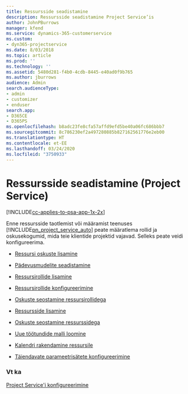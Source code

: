 ```yaml
---
title: Ressursside seadistamine
description: Ressursside seadistamine Project Service’is
author: JohnPBurrows
manager: kfend
ms.service: dynamics-365-customerservice
ms.custom:
- dyn365-projectservice
ms.date: 8/03/2018
ms.topic: article
ms.prod: ''
ms.technology: ''
ms.assetid: 5480d281-f4b0-4cdb-8445-e40ad0f9b765
ms.author: jburrows
audience: Admin
search.audienceType:
- admin
- customizer
- enduser
search.app:
- D365CE
- D365PS
ms.openlocfilehash: b8adc23fe8cfa57affd9efd5be40a06fc686bbb7
ms.sourcegitcommit: 8c786230ef2a497280885b827162561776e2eb00
ms.translationtype: HT
ms.contentlocale: et-EE
ms.lasthandoff: 03/24/2020
ms.locfileid: "3750933"
---
```

# <a name="set-up-resources-project-service"></a>Ressursside seadistamine (Project Service)

[!INCLUDE[cc-applies-to-psa-app-1x-2x](../includes/cc-applies-to-psa-app-1x-2x.md)]

Enne ressursside taotlemist või määramist teenuses [!INCLUDE[pn_project_service_auto](../includes/pn-project-service-auto.md)] peate määratlema rollid ja oskusekogumid, mida teie klientide projektid vajavad. Selleks peate veidi konfigureerima.  
  
-   [Ressursi oskuste lisamine](../project-service/add-resource-skills.md)  
  
-   [Pädevusmudelite seadistamine](../project-service/set-up-proficiency-models.md)  
  
-   [Ressursirollide lisamine](../project-service/add-resource-roles.md)  
  
-   [Ressursirollide konfigureerimine](../project-service/configure-resource-roles.md)  
  
-   [Oskuste seostamine ressursirollidega](../project-service/associate-skills-with-resource-roles.md)  
  
-   [Ressursside lisamine](../project-service/add-resources.md)  
  
-   [Oskuste seostamine ressurssidega](../project-service/associate-skills-with-resources.md)  
  
-   [Uue töötundide malli loomine](../project-service/create-work-hours-template.md)  
  
-   [Kalendri rakendamine ressursile](../project-service/apply-calendar-resource.md)  
  
-   [Täiendavate parameetrisätete konfigureerimine](../project-service/configure-additional-parameters-settings.md)  
  
### <a name="see-also"></a>Vt ka  
 [Project Service'i konfigureerimine](../project-service/configure.md)
